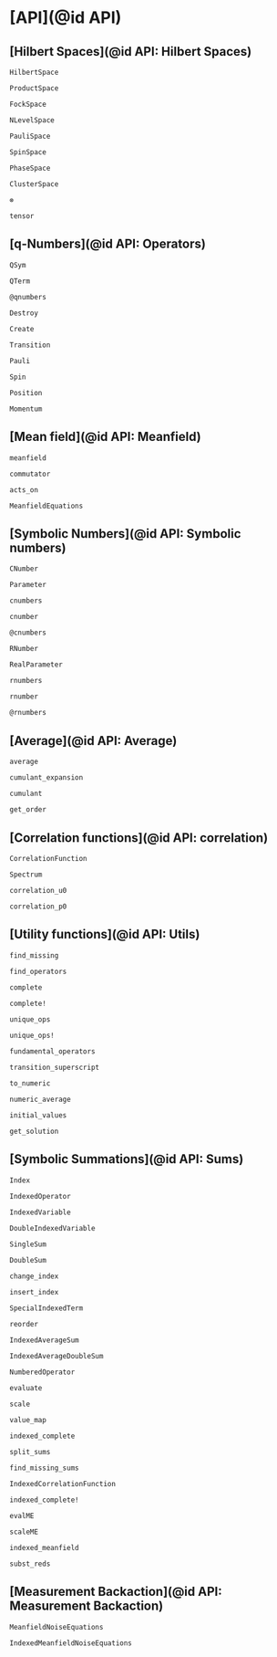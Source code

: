 # [API](@id API)

## [Hilbert Spaces](@id API: Hilbert Spaces)

```@docs
HilbertSpace
```

```@docs
ProductSpace
```

```@docs
FockSpace
```

```@docs
NLevelSpace
```

```@docs
PauliSpace
```

```@docs
SpinSpace
```

```@docs
PhaseSpace
```

```@docs
ClusterSpace
```

```@docs
⊗
```

```@docs
tensor
```

## [q-Numbers](@id API: Operators)

```@docs
QSym
```

```@docs
QTerm
```

```@docs
@qnumbers
```

```@docs
Destroy
```

```@docs
Create
```

```@docs
Transition
```

```@docs
Pauli
```

```@docs
Spin
```

```@docs
Position
```

```@docs
Momentum
```

## [Mean field](@id API: Meanfield)

```@docs
meanfield
```

```@docs
commutator
```

```@docs
acts_on
```

```@docs
MeanfieldEquations
```

## [Symbolic Numbers](@id API: Symbolic numbers)

```@docs
CNumber
```

```@docs
Parameter
```

```@docs
cnumbers
```

```@docs
cnumber
```

```@docs
@cnumbers
```

```@docs
RNumber
```

```@docs
RealParameter
```

```@docs
rnumbers
```

```@docs
rnumber
```

```@docs
@rnumbers
```

## [Average](@id API: Average)

```@docs
average
```

```@docs
cumulant_expansion
```

```@docs
cumulant
```

```@docs
get_order
```

## [Correlation functions](@id API: correlation)

```@docs
CorrelationFunction
```

```@docs
Spectrum
```

```@docs
correlation_u0
```

```@docs
correlation_p0
```

## [Utility functions](@id API: Utils)

```@docs
find_missing
```

```@docs
find_operators
```

```@docs
complete
```

```@docs
complete!
```

```@docs
unique_ops
```

```@docs
unique_ops!
```

```@docs
fundamental_operators
```

```@docs
transition_superscript
```

```@docs
to_numeric
```

```@docs
numeric_average
```

```@docs
initial_values
```

```@docs
get_solution
```

## [Symbolic Summations](@id API: Sums)

```@docs
Index
```

```@docs
IndexedOperator
```

```@docs
IndexedVariable
```

```@docs
DoubleIndexedVariable
```

```@docs
SingleSum
```

```@docs
DoubleSum
```

```@docs
change_index
```

```@docs
insert_index
```

```@docs
SpecialIndexedTerm
```

```@docs
reorder
```

```@docs
IndexedAverageSum
```

```@docs
IndexedAverageDoubleSum
```

```@docs
NumberedOperator
```

```@docs
evaluate
```

```@docs
scale
```

```@docs
value_map
```

```@docs
indexed_complete
```

```@docs
split_sums
```

```@docs
find_missing_sums
```

```@docs
IndexedCorrelationFunction
```

```@docs
indexed_complete!
```

```@docs
evalME
```

```@docs
scaleME
```

```@docs
indexed_meanfield
```

```@docs
subst_reds
```


## [Measurement Backaction](@id API: Measurement Backaction)

```@docs
MeanfieldNoiseEquations
```

```@docs
IndexedMeanfieldNoiseEquations
```